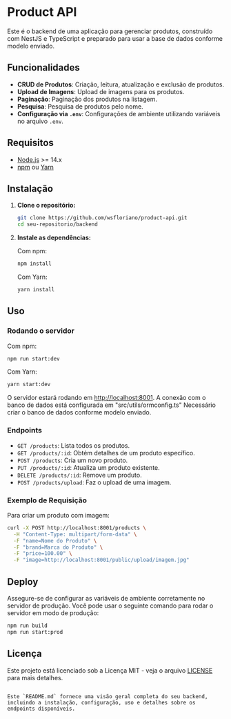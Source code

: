 # Product API

Este é o backend de uma aplicação para gerenciar produtos, construído com NestJS e TypeScript e preparado para usar a base de dados conforme modelo enviado.

## Funcionalidades

- **CRUD de Produtos**: Criação, leitura, atualização e exclusão de produtos.
- **Upload de Imagens**: Upload de imagens para os produtos.
- **Paginação**: Paginação dos produtos na listagem.
- **Pesquisa**: Pesquisa de produtos pelo nome.
- **Configuração via `.env`**: Configurações de ambiente utilizando variáveis no arquivo `.env`.

## Requisitos

- [Node.js](https://nodejs.org/) >= 14.x
- [npm](https://www.npmjs.com/) ou [Yarn](https://yarnpkg.com/)

## Instalação

1. **Clone o repositório:**

   ```bash
   git clone https://github.com/wsfloriano/product-api.git
   cd seu-repositorio/backend
   ```

2. **Instale as dependências:**

   Com npm:

   ```bash
   npm install
   ```

   Com Yarn:

   ```bash
   yarn install
   ```

## Uso

### Rodando o servidor

Com npm:

```bash
npm run start:dev
```

Com Yarn:

```bash
yarn start:dev
```

O servidor estará rodando em [http://localhost:8001](http://localhost:8001).
A conexão com o banco de dados está configurada em "src/utils/ormconfig.ts"
Necessário criar o banco de dados conforme modelo enviado.

### Endpoints

- `GET /products`: Lista todos os produtos.
- `GET /products/:id`: Obtém detalhes de um produto específico.
- `POST /products`: Cria um novo produto.
- `PUT /products/:id`: Atualiza um produto existente.
- `DELETE /products/:id`: Remove um produto.
- `POST /products/upload`: Faz o upload de uma imagem.


### Exemplo de Requisição

Para criar um produto com imagem:

```bash
curl -X POST http://localhost:8001/products \
  -H "Content-Type: multipart/form-data" \
  -F "name=Nome do Produto" \
  -F "brand=Marca do Produto" \
  -F "price=100.00" \
  -F "image=http://localhost:8001/public/upload/imagem.jpg"
```

## Deploy

Assegure-se de configurar as variáveis de ambiente corretamente no servidor de produção. Você pode usar o seguinte comando para rodar o servidor em modo de produção:

```bash
npm run build
npm run start:prod
```

## Licença

Este projeto está licenciado sob a Licença MIT - veja o arquivo [LICENSE](LICENSE) para mais detalhes.
```

Este `README.md` fornece uma visão geral completa do seu backend, incluindo a instalação, configuração, uso e detalhes sobre os endpoints disponíveis.
